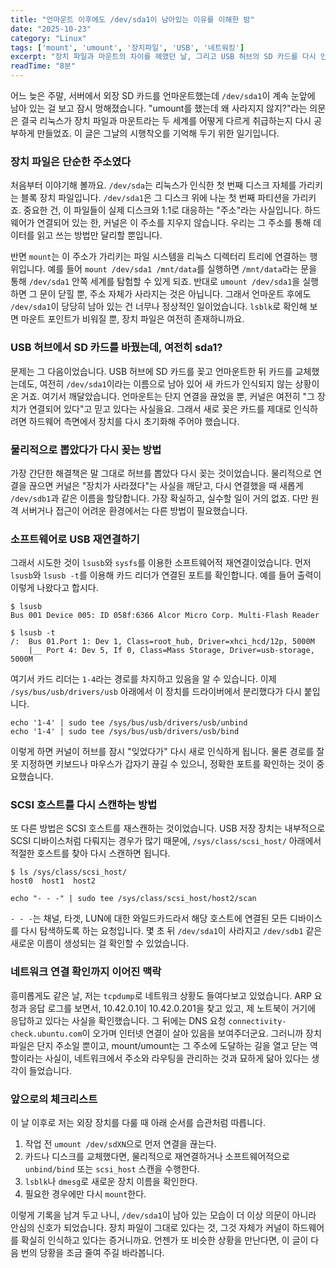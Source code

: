 ```yaml
---
title: "언마운트 이후에도 /dev/sda1이 남아있는 이유를 이해한 밤"
date: "2025-10-23"
category: "Linux"
tags: ['mount', 'umount', '장치파일', 'USB', '네트워킹']
excerpt: "장치 파일과 마운트의 차이를 헤맸던 날, 그리고 USB 허브의 SD 카드를 다시 인식시키기까지의 기록"
readTime: "8분"
---
```


어느 늦은 주말, 서버에서 외장 SD 카드를 언마운트했는데 `/dev/sda1`이 계속 눈앞에 남아 있는 걸 보고 잠시 멍해졌습니다. "umount를 했는데 왜 사라지지 않지?"라는 의문은 결국 리눅스가 장치 파일과 마운트라는 두 세계를 어떻게 다르게 취급하는지 다시 공부하게 만들었죠. 이 글은 그날의 시행착오를 기억해 두기 위한 일기입니다.

### 장치 파일은 단순한 주소였다

처음부터 이야기해 볼까요. `/dev/sda`는 리눅스가 인식한 첫 번째 디스크 자체를 가리키는 블록 장치 파일입니다. `/dev/sda1`은 그 디스크 위에 나눈 첫 번째 파티션을 가리키죠. 중요한 건, 이 파일들이 실제 디스크와 1:1로 대응하는 "주소"라는 사실입니다. 하드웨어가 연결되어 있는 한, 커널은 이 주소를 지우지 않습니다. 우리는 그 주소를 통해 데이터를 읽고 쓰는 방법만 달리할 뿐입니다.

반면 `mount`는 이 주소가 가리키는 파일 시스템을 리눅스 디렉터리 트리에 연결하는 행위입니다. 예를 들어 `mount /dev/sda1 /mnt/data`를 실행하면 `/mnt/data`라는 문을 통해 `/dev/sda1` 안쪽 세계를 탐험할 수 있게 되죠. 반대로 `umount /dev/sda1`을 실행하면 그 문이 닫힐 뿐, 주소 자체가 사라지는 것은 아닙니다. 그래서 언마운트 후에도 `/dev/sda1`이 당당히 남아 있는 건 너무나 정상적인 일이었습니다. `lsblk`로 확인해 보면 마운트 포인트가 비워질 뿐, 장치 파일은 여전히 존재하니까요.

### USB 허브에서 SD 카드를 바꿨는데, 여전히 sda1?

문제는 그 다음이었습니다. USB 허브에 SD 카드를 꽂고 언마운트한 뒤 카드를 교체했는데도, 여전히 `/dev/sda1`이라는 이름으로 남아 있어 새 카드가 인식되지 않는 상황이 온 거죠. 여기서 깨달았습니다. 언마운트는 단지 연결을 끊었을 뿐, 커널은 여전히 "그 장치가 연결되어 있다"고 믿고 있다는 사실을요. 그래서 새로 꽂은 카드를 제대로 인식하려면 하드웨어 측면에서 장치를 다시 초기화해 주어야 했습니다.

### 물리적으로 뽑았다가 다시 꽂는 방법

가장 간단한 해결책은 말 그대로 허브를 뽑았다 다시 꽂는 것이었습니다. 물리적으로 연결을 끊으면 커널은 "장치가 사라졌다"는 사실을 깨닫고, 다시 연결했을 때 새롭게 `/dev/sdb1`과 같은 이름을 할당합니다. 가장 확실하고, 실수할 일이 거의 없죠. 다만 원격 서버거나 접근이 어려운 환경에서는 다른 방법이 필요했습니다.

### 소프트웨어로 USB 재연결하기

그래서 시도한 것이 `lsusb`와 `sysfs`를 이용한 소프트웨어적 재연결이었습니다. 먼저 `lsusb`와 `lsusb -t`를 이용해 카드 리더가 연결된 포트를 확인합니다. 예를 들어 출력이 이렇게 나왔다고 합시다.

```
$ lsusb
Bus 001 Device 005: ID 058f:6366 Alcor Micro Corp. Multi-Flash Reader

$ lsusb -t
/:  Bus 01.Port 1: Dev 1, Class=root_hub, Driver=xhci_hcd/12p, 5000M
    |__ Port 4: Dev 5, If 0, Class=Mass Storage, Driver=usb-storage, 5000M
```

여기서 카드 리더는 `1-4`라는 경로를 차지하고 있음을 알 수 있습니다. 이제 `/sys/bus/usb/drivers/usb` 아래에서 이 장치를 드라이버에서 분리했다가 다시 붙입니다.

```
echo '1-4' | sudo tee /sys/bus/usb/drivers/usb/unbind
echo '1-4' | sudo tee /sys/bus/usb/drivers/usb/bind
```

이렇게 하면 커널이 허브를 잠시 "잊었다가" 다시 새로 인식하게 됩니다. 물론 경로를 잘못 지정하면 키보드나 마우스가 갑자기 끊길 수 있으니, 정확한 포트를 확인하는 것이 중요했습니다.

### SCSI 호스트를 다시 스캔하는 방법

또 다른 방법은 SCSI 호스트를 재스캔하는 것이었습니다. USB 저장 장치는 내부적으로 SCSI 디바이스처럼 다뤄지는 경우가 많기 때문에, `/sys/class/scsi_host/` 아래에서 적절한 호스트를 찾아 다시 스캔하면 됩니다.

```
$ ls /sys/class/scsi_host/
host0  host1  host2

echo "- - -" | sudo tee /sys/class/scsi_host/host2/scan
```

`- - -`는 채널, 타겟, LUN에 대한 와일드카드라서 해당 호스트에 연결된 모든 디바이스를 다시 탐색하도록 하는 요청입니다. 몇 초 뒤 `/dev/sda1`이 사라지고 `/dev/sdb1` 같은 새로운 이름이 생성되는 걸 확인할 수 있었습니다.

### 네트워크 연결 확인까지 이어진 맥락

흥미롭게도 같은 날, 저는 `tcpdump`로 네트워크 상황도 들여다보고 있었습니다. ARP 요청과 응답 로그를 보면서, 10.42.0.1이 10.42.0.201을 찾고 있고, 제 노트북이 거기에 응답하고 있다는 사실을 확인했습니다. 그 뒤에는 DNS 요청 `connectivity-check.ubuntu.com`이 오가며 인터넷 연결이 살아 있음을 보여주더군요. 그러니까 장치 파일은 단지 주소일 뿐이고, mount/umount는 그 주소에 도달하는 길을 열고 닫는 역할이라는 사실이, 네트워크에서 주소와 라우팅을 관리하는 것과 묘하게 닮아 있다는 생각이 들었습니다.

### 앞으로의 체크리스트

이 날 이후로 저는 외장 장치를 다룰 때 아래 순서를 습관처럼 따릅니다.

1. 작업 전 `umount /dev/sdXN`으로 먼저 연결을 끊는다.
2. 카드나 디스크를 교체했다면, 물리적으로 재연결하거나 소프트웨어적으로 `unbind/bind` 또는 `scsi_host` 스캔을 수행한다.
3. `lsblk`나 `dmesg`로 새로운 장치 이름을 확인한다.
4. 필요한 경우에만 다시 `mount`한다.

이렇게 기록을 남겨 두고 나니, `/dev/sda1`이 남아 있는 모습이 더 이상 의문이 아니라 안심의 신호가 되었습니다. 장치 파일이 그대로 있다는 것, 그것 자체가 커널이 하드웨어를 확실히 인식하고 있다는 증거니까요. 언젠가 또 비슷한 상황을 만난다면, 이 글이 다음 번의 당황을 조금 줄여 주길 바라봅니다.
